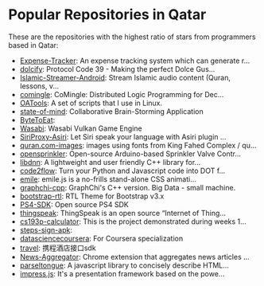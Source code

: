 # Popular Repositories in Qatar

These are the repositories with the highest ratio of stars from programmers based in Qatar:

- [Expense-Tracker](https://github.com/yusuf-musleh/Expense-Tracker): An expense tracking system which can generate r...
- [dolcify](https://github.com/mahmoudalismail/dolcify): Protocol Code 39 - Making the perfect Dolce Gus...
- [Islamic-Streamer-Android](https://github.com/hammady/Islamic-Streamer-Android): Stream Islamic audio content (Quran, lessons, v...
- [comingle](https://github.com/sllam/comingle): CoMingle: Distributed Logic Programming for Dec...
- [OATools](https://github.com/osamaalassiry/OATools): A set of scripts that I use in Linux.
- [state-of-mind](https://github.com/yusuf-musleh/state-of-mind): Collaborative Brain-Storming Application
- [ByteToEat](https://github.com/yelsayed/ByteToEat): 
- [Wasabi](https://github.com/Hasan-Jawaheri/Wasabi): Wasabi Vulkan Game Engine
- [SiriProxy-Asiri](https://github.com/alotaiba/SiriProxy-Asiri): Let Siri speak your language with Asiri plugin ...
- [quran.com-images](https://github.com/quran/quran.com-images): images using fonts from King Fahed Complex / qu...
- [opensprinkler](https://github.com/rayshobby/opensprinkler): Open-source Arduino-based Sprinkler Valve Contr...
- [libdnn](https://github.com/botonchou/libdnn): A lightweight and user friendly C++ library for...
- [code2flow](https://github.com/scottrogowski/code2flow): Turn your Python and Javascript code into DOT f...
- [emile](https://github.com/madrobby/emile): emile.js is a no-frills stand-alone CSS animati...
- [graphchi-cpp](https://github.com/GraphChi/graphchi-cpp): GraphChi's C++ version.  Big Data - small machine.
- [bootstrap-rtl](https://github.com/morteza/bootstrap-rtl): RTL Theme for Bootstrap v3.x
- [PS4-SDK](https://github.com/CTurt/PS4-SDK): Open source PS4 SDK
- [thingspeak](https://github.com/iobridge/thingspeak): ThingSpeak is an open source “Internet of Thing...
- [cs193p-calculator](https://github.com/hammady/cs193p-calculator): This is the project demonstrated during weeks 1...
- [steps-sign-apk](https://github.com/bitrise-steplib/steps-sign-apk): 
- [datasciencecoursera](https://github.com/mohd1012/datasciencecoursera): For Coursera specialization
- [travel](https://github.com/travelmosafer/travel): 携程酒店接口sdk
- [News-Aggregator](https://github.com/yusuf-musleh/News-Aggregator): Chrome extension that aggregates news articles ...
- [parseltongue](https://github.com/shahriarhaque/parseltongue): A javascript library to concisely describe HTML...
- [impress.js](https://github.com/AlaaHamoudah/impress.js): It's a presentation framework based on the powe...

